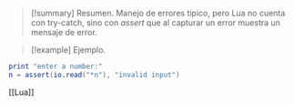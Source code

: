 >[!summary] Resumen.
>Manejo de errores tipico, pero Lua no cuenta con try-catch, sino con _assert_ que al capturar un error muestra un mensaje de error.

>[!example] Ejemplo.
```Lua
print "enter a number:"
n = assert(io.read("*n"), "invalid input")
```

[[Lua]]